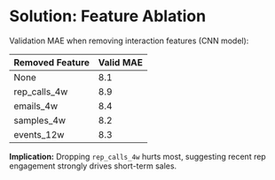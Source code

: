 # Solution: Feature Ablation

Validation MAE when removing interaction features (CNN model):

| Removed Feature | Valid MAE |
|---|---|
|None|8.1|
|rep_calls_4w|8.9|
|emails_4w|8.4|
|samples_4w|8.2|
|events_12w|8.3|

**Implication:** Dropping `rep_calls_4w` hurts most, suggesting recent rep engagement strongly drives short-term sales.
